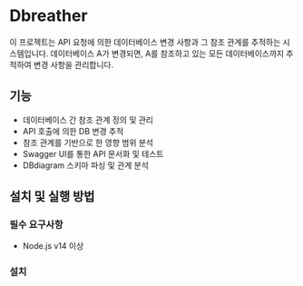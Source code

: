 # Dbreather

이 프로젝트는 API 요청에 의한 데이터베이스 변경 사항과 그 참조 관계를 추적하는 시스템입니다. 데이터베이스 A가 변경되면, A를 참조하고 있는 모든 데이터베이스까지 추적하여 변경 사항을 관리합니다.

## 기능

- 데이터베이스 간 참조 관계 정의 및 관리
- API 호출에 의한 DB 변경 추적
- 참조 관계를 기반으로 한 영향 범위 분석
- Swagger UI를 통한 API 문서화 및 테스트
- DBdiagram 스키마 파싱 및 관계 분석

## 설치 및 실행 방법

### 필수 요구사항

- Node.js v14 이상

### 설치
